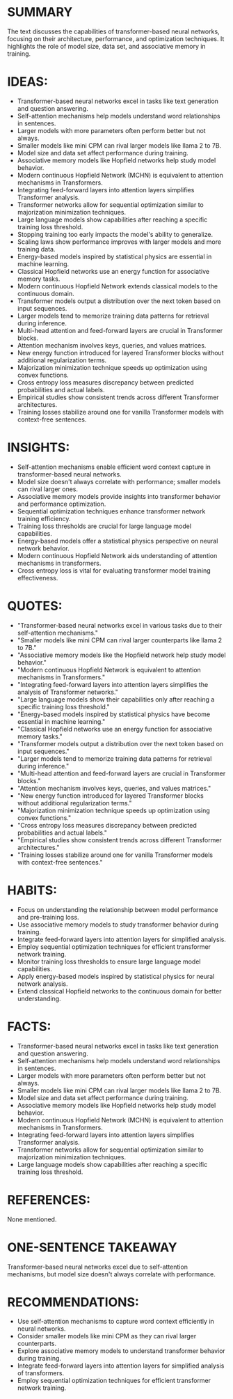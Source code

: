 # SUMMARY
The text discusses the capabilities of transformer-based neural networks, focusing on their architecture, performance, and optimization techniques. It highlights the role of model size, data set, and associative memory in training.

# IDEAS:
- Transformer-based neural networks excel in tasks like text generation and question answering.
- Self-attention mechanisms help models understand word relationships in sentences.
- Larger models with more parameters often perform better but not always.
- Smaller models like mini CPM can rival larger models like llama 2 to 7B.
- Model size and data set affect performance during training.
- Associative memory models like Hopfield networks help study model behavior.
- Modern continuous Hopfield Network (MCHN) is equivalent to attention mechanisms in Transformers.
- Integrating feed-forward layers into attention layers simplifies Transformer analysis.
- Transformer networks allow for sequential optimization similar to majorization minimization techniques.
- Large language models show capabilities after reaching a specific training loss threshold.
- Stopping training too early impacts the model's ability to generalize.
- Scaling laws show performance improves with larger models and more training data.
- Energy-based models inspired by statistical physics are essential in machine learning.
- Classical Hopfield networks use an energy function for associative memory tasks.
- Modern continuous Hopfield Network extends classical models to the continuous domain.
- Transformer models output a distribution over the next token based on input sequences.
- Larger models tend to memorize training data patterns for retrieval during inference.
- Multi-head attention and feed-forward layers are crucial in Transformer blocks.
- Attention mechanism involves keys, queries, and values matrices.
- New energy function introduced for layered Transformer blocks without additional regularization terms.
- Majorization minimization technique speeds up optimization using convex functions.
- Cross entropy loss measures discrepancy between predicted probabilities and actual labels.
- Empirical studies show consistent trends across different Transformer architectures.
- Training losses stabilize around one for vanilla Transformer models with context-free sentences.

# INSIGHTS:
- Self-attention mechanisms enable efficient word context capture in transformer-based neural networks.
- Model size doesn't always correlate with performance; smaller models can rival larger ones.
- Associative memory models provide insights into transformer behavior and performance optimization.
- Sequential optimization techniques enhance transformer network training efficiency.
- Training loss thresholds are crucial for large language model capabilities.
- Energy-based models offer a statistical physics perspective on neural network behavior.
- Modern continuous Hopfield Network aids understanding of attention mechanisms in transformers.
- Cross entropy loss is vital for evaluating transformer model training effectiveness.

# QUOTES:
- "Transformer-based neural networks excel in various tasks due to their self-attention mechanisms."
- "Smaller models like mini CPM can rival larger counterparts like llama 2 to 7B."
- "Associative memory models like the Hopfield network help study model behavior."
- "Modern continuous Hopfield Network is equivalent to attention mechanisms in Transformers."
- "Integrating feed-forward layers into attention layers simplifies the analysis of Transformer networks."
- "Large language models show their capabilities only after reaching a specific training loss threshold."
- "Energy-based models inspired by statistical physics have become essential in machine learning."
- "Classical Hopfield networks use an energy function for associative memory tasks."
- "Transformer models output a distribution over the next token based on input sequences."
- "Larger models tend to memorize training data patterns for retrieval during inference."
- "Multi-head attention and feed-forward layers are crucial in Transformer blocks."
- "Attention mechanism involves keys, queries, and values matrices."
- "New energy function introduced for layered Transformer blocks without additional regularization terms."
- "Majorization minimization technique speeds up optimization using convex functions."
- "Cross entropy loss measures discrepancy between predicted probabilities and actual labels."
- "Empirical studies show consistent trends across different Transformer architectures."
- "Training losses stabilize around one for vanilla Transformer models with context-free sentences."

# HABITS:
- Focus on understanding the relationship between model performance and pre-training loss.
- Use associative memory models to study transformer behavior during training.
- Integrate feed-forward layers into attention layers for simplified analysis.
- Employ sequential optimization techniques for efficient transformer network training.
- Monitor training loss thresholds to ensure large language model capabilities.
- Apply energy-based models inspired by statistical physics for neural network analysis.
- Extend classical Hopfield networks to the continuous domain for better understanding.

# FACTS:
- Transformer-based neural networks excel in tasks like text generation and question answering.
- Self-attention mechanisms help models understand word relationships in sentences.
- Larger models with more parameters often perform better but not always.
- Smaller models like mini CPM can rival larger models like llama 2 to 7B.
- Model size and data set affect performance during training.
- Associative memory models like Hopfield networks help study model behavior.
- Modern continuous Hopfield Network (MCHN) is equivalent to attention mechanisms in Transformers.
- Integrating feed-forward layers into attention layers simplifies Transformer analysis.
- Transformer networks allow for sequential optimization similar to majorization minimization techniques.
- Large language models show capabilities after reaching a specific training loss threshold.

# REFERENCES:
None mentioned.

# ONE-SENTENCE TAKEAWAY
Transformer-based neural networks excel due to self-attention mechanisms, but model size doesn't always correlate with performance.

# RECOMMENDATIONS:
- Use self-attention mechanisms to capture word context efficiently in neural networks.
- Consider smaller models like mini CPM as they can rival larger counterparts.
- Explore associative memory models to understand transformer behavior during training.
- Integrate feed-forward layers into attention layers for simplified analysis of transformers.
- Employ sequential optimization techniques for efficient transformer network training.